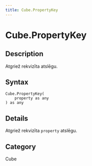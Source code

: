 ```yaml
---
title: Cube.PropertyKey
---
```


# Cube.PropertyKey


## Description

Atgriež rekvizīta atslēgu.


## Syntax

```powerquery
Cube.PropertyKey(
    property as any
) as any
```


## Details

Atgriež rekvizīta <code>property</code> atslēgu.



## Category
Cube

